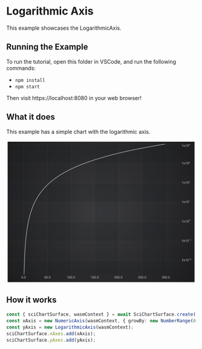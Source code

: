 # Logarithmic Axis

This example showcases the LogarithmicAxis.

## Running the Example

To run the tutorial, open this folder in VSCode, and run the following commands:

* `npm install`
* `npm start`

Then visit https://localhost:8080 in your web browser!

## What it does

This example has a simple chart with the logarithmic axis.

![Logarithmic Axis in SciChart.js](img/logarithmic-axis.png)

## How it works

```typescript
const { sciChartSurface, wasmContext } = await SciChartSurface.create('scichart-root');
const xAxis = new NumericAxis(wasmContext, { growBy: new NumberRange(0.1, 0.1) });
const yAxis = new LogarithmicAxis(wasmContext);
sciChartSurface.xAxes.add(xAxis);
sciChartSurface.yAxes.add(yAxis);
```
